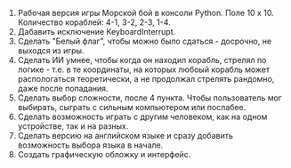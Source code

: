 1. Рабочая версия игры Морской бой в консоли Python. Поле 10 х 10. Количество кораблей: 4-1, 3-2, 2-3, 1-4. 
2. Дабавить исключение KeyboardInterrupt. 
3. Сделать "Белый флаг", чтобы можно было сдаться - досрочно, не выходся из игры. 
4. Сделать ИИ умнее, чтобы когда он находил корабль, стрелял по логике - т.е. в те координаты, на которых любоый корабль может распологаться теоретически, а не продолжал стрелять рандомно, даже после попадания. 
5. Сделать выбор сложности, после 4 пункта. Чтобы пользователь мог выбирать, сыграть с сильным компьютером или послабее. 
6. Сделать возможность играть с другим человеком, как на одном устройстве, так и на разных. 
7. Сделать версию на английском языке и сразу добавить возможность выбора языка в начале. 
8. Создать графическую обложку и интерфейс. 
